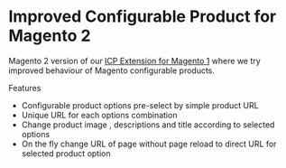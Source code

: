 #  Improved Configurable Product for Magento 2 

Magento 2 version of our <a href="https://firebearstudio.com/blog/improved-configurable-product-innovative-way-to-work-with-configurable-products-in-magento.html" title="magento configurable product pre-select">ICP Extension for Magento 1</a> where we try improved behaviour of Magento configurable products. 

Features 

- Configurable product options pre-select by simple product URL 
- Unique URL for each options combination 
- Change product image , descriptions and title according to selected options 
- On the fly change URL of page without page reload to direct URL for selected product option


